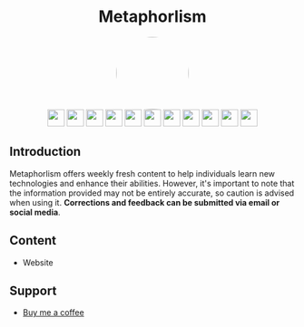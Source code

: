 <h1 style="text-align: center" align="center">
    Metaphorlism
</h1>

<div style="display: grid; place-items: center; border-radius: 100%; overflow: hidden;" align="center">
    <img src="https://github.com/metaphorlism/.github/assets/46731773/f2c52aa8-c01e-49ae-a9b5-1a32ceb1ecac" style="width: 128px; height: 128px; border-radius: 100%;" />
</div>

<div style="text-align: center; width: 80%; margin: 0 auto;">
  <img src="https://img.shields.io/badge/docker-%232496ed.svg?style=for-the-badge&logo=docker&logoColor=white" height="30">
  <img src="https://img.shields.io/badge/reactjs-%23fff.svg?style=for-the-badge&logo=react&logoColor=#05a6d2" height="30">
  <img src="https://img.shields.io/badge/typescript-%23fff.svg?style=for-the-badge&logo=typescript&logoColor=007ACC" height="30">
  <img src="https://img.shields.io/badge/javascript-%23fff.svg?style=for-the-badge&logo=javascript&logoColor="f0db4f" height="30">
  <img src="https://img.shields.io/badge/tailwindcss-%23FFF.svg?style=for-the-badge&logo=tailwindcss&logoColor=#0dafd2" height="30">
  <img src="https://img.shields.io/badge/firebase-%23FFF.svg?style=for-the-badge&logo=firebase&logoColor=#0dafd2" height="30">
  <img src="https://img.shields.io/badge/springboot-%23FFF.svg?style=for-the-badge&logo=springboot&logoColor=#0dafd2" height="30">
  <img src="https://img.shields.io/badge/python-%23FFF.svg?style=for-the-badge&logo=python&logoColor=#0dafd2" height="30">
  <img src="https://img.shields.io/badge/npm-%23FFF.svg?style=for-the-badge&logo=npm&logoColor=#0dafd2" height="30">
  <img src="https://img.shields.io/badge/jenkins-%23FFF.svg?style=for-the-badge&logo=jenkins&logoColor=#0dafd2" height="30">
  <img src="https://img.shields.io/badge/kubernetes-%23FFF.svg?style=for-the-badge&logo=kubernetes&logoColor=#0dafd2" height="30">
</div>


## Introduction
Metaphorlism offers weekly fresh content to help individuals learn new technologies and enhance their abilities. However, it's important to note that the information provided may not be entirely accurate, so caution is advised when using it. **Corrections and feedback can be submitted via email or social media**.

## Content

- Website

## Support

- [Buy me a coffee](https://www.buymeacoffee.com/metaphorlism)
